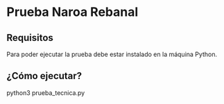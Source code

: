 # Prueba Naroa Rebanal


## Requisitos
Para poder ejecutar la prueba debe estar instalado en la máquina Python.


## ¿Cómo ejecutar?
  python3 prueba_tecnica.py
